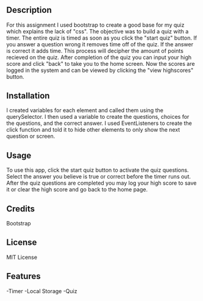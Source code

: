 # <Coding-Quiz>

## Description

For this assignment I used bootstrap to create a good base for my quiz which explains the lack of "css". The objective was to build a quiz with a timer. The entire quiz is timed as soon as you click the "start quiz" button. If you answer a question wrong it removes time off of the quiz. If the answer is correct it adds time. This process will decipher the amount of points recieved on the quiz. After completion of the quiz you can input your high score and click "back" to take you to the home screen. Now the scores are logged in the system and can be viewed by clicking the "view highscores" button.

## Installation

I created variables for each element and called them using the querySelector. I then used a variable to create the questions, choices for the questions, and the correct answer. I used EventListeners to create the click function and told it to hide other elements to only show the next question or screen.

## Usage

To use this app, click the start quiz button to activate the quiz questions. Select the answer you believe is true or correct before the timer runs out. After the quiz questions are completed you may log your high score to save it or clear the high score and go back to the home page.

## Credits

Bootstrap 

## License

MIT License

## Features

-Timer
-Local Storage
-Quiz
